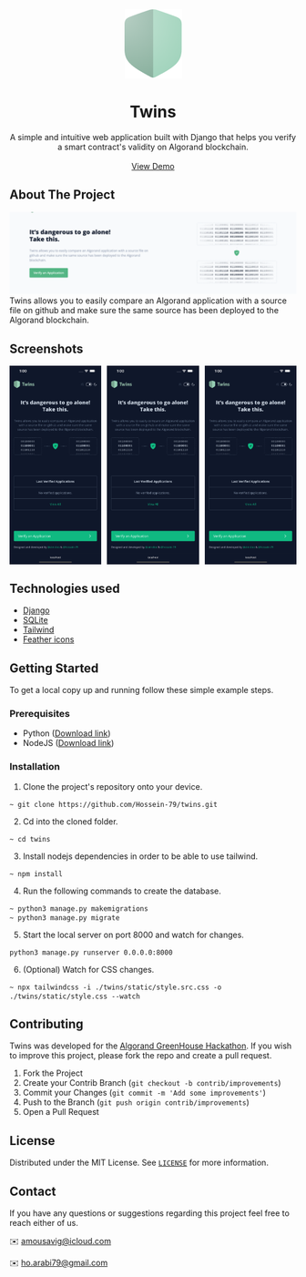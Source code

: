 <div align="center">
    <a href="https://github.com/Hossein-79/twins">
        <img src="readme/shield.png" alt="Logo" width="101" height="121">
    </a>
    <h1 align="center">Twins</h1>
    <p align="center">
        A simple and intuitive web application built with Django that helps you verify a smart contract's validity on Algorand blockchain. 
        <br />
        <br />
        <!-- TODO: ADD DEMO URL -->
        <a href="#">View Demo</a>
    </p>
</div>

## About The Project
![Homepage Screen Shot](readme/cover.png)
Twins allows you to easily compare an Algorand application with a source file on github and make sure the same source has been deployed to the Algorand blockchain.

## Screenshots
<p style="display:flex;justify-content:space-between">
    <img src="readme/screenshot-dark-1.png" style="width:32%">
    <img src="readme/screenshot-dark-1.png" style="width:32%">
    <img src="readme/screenshot-dark-1.png" style="width:32%">
</p>

## Technologies used
* [Django](https://www.djangoproject.com)
* [SQLite](https://www.sqlite.org/)
* [Tailwind](https://tailwindcss.com)
* [Feather icons](https://feathericons.com)

## Getting Started
To get a local copy up and running follow these simple example steps.

### Prerequisites
<!-- TODO: CHECK WITH HOSSEIN -->
* Python ([Download link](https://www.python.org/downloads/))
* NodeJS ([Download link](https://nodejs.org/en/download/))

### Installation
1. Clone the project's repository onto your device.
```
~ git clone https://github.com/Hossein-79/twins.git
```
2. Cd into the cloned folder.
```
~ cd twins
```
3. Install nodejs dependencies in order to be able to use tailwind.
```
~ npm install
```
4. Run the following commands to create the database.
```
~ python3 manage.py makemigrations
~ python3 manage.py migrate
```
5. Start the local server on port 8000 and watch for changes.
```
python3 manage.py runserver 0.0.0.0:8000
```
6. (Optional) Watch for CSS changes.
```
~ npx tailwindcss -i ./twins/static/style.src.css -o ./twins/static/style.css --watch
```

## Contributing
Twins was developed for the [Algorand GreenHouse Hackathon](https://gitcoin.co/hackathon/greenhouse). If you wish to improve this project, please fork the repo and create a pull request.

1. Fork the Project
2. Create your Contrib Branch (`git checkout -b contrib/improvements`)
3. Commit your Changes (`git commit -m 'Add some improvements'`)
4. Push to the Branch (`git push origin contrib/improvements`)
5. Open a Pull Request

## License
Distributed under the MIT License. See [`LICENSE`](LICENSE) for more information.

## Contact
If you have any questions or suggestions regarding this project feel free to reach either of us.

✉️ amousavig@icloud.com

✉️ ho.arabi79@gmail.com